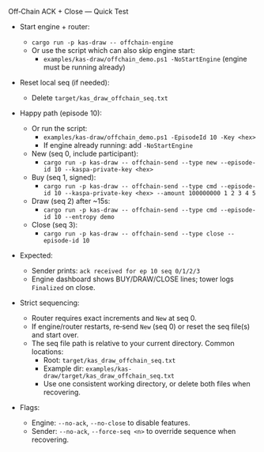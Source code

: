 Off‑Chain ACK + Close — Quick Test

- Start engine + router:
  - `cargo run -p kas-draw -- offchain-engine`
  - Or use the script which can also skip engine start:
    - `examples/kas-draw/offchain_demo.ps1 -NoStartEngine` (engine must be running already)

- Reset local seq (if needed):
  - Delete `target/kas_draw_offchain_seq.txt`

- Happy path (episode 10):
  - Or run the script:
    - `examples/kas-draw/offchain_demo.ps1 -EpisodeId 10 -Key <hex>`
    - If engine already running: add `-NoStartEngine`
  - New (seq 0, include participant):
    - `cargo run -p kas-draw -- offchain-send --type new --episode-id 10 --kaspa-private-key <hex>`
  - Buy (seq 1, signed):
    - `cargo run -p kas-draw -- offchain-send --type cmd --episode-id 10 --kaspa-private-key <hex> --amount 100000000 1 2 3 4 5`
  - Draw (seq 2) after ~15s:
    - `cargo run -p kas-draw -- offchain-send --type cmd --episode-id 10 --entropy demo`
  - Close (seq 3):
    - `cargo run -p kas-draw -- offchain-send --type close --episode-id 10`

- Expected:
  - Sender prints: `ack received for ep 10 seq 0/1/2/3`
  - Engine dashboard shows BUY/DRAW/CLOSE lines; tower logs `Finalized` on close.

- Strict sequencing:
  - Router requires exact increments and `New` at seq 0.
  - If engine/router restarts, re‑send `New` (seq 0) or reset the seq file(s) and start over.
  - The seq file path is relative to your current directory. Common locations:
    - Root: `target/kas_draw_offchain_seq.txt`
    - Example dir: `examples/kas-draw/target/kas_draw_offchain_seq.txt`
    - Use one consistent working directory, or delete both files when recovering.

- Flags:
  - Engine: `--no-ack`, `--no-close` to disable features.
  - Sender: `--no-ack`, `--force-seq <n>` to override sequence when recovering.
